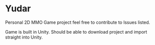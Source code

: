 # Yudar

Personal 2D MMO Game project feel free to contribute to Issues listed.

Game is built in Unity. 
Should be able to download project and import straight into Unity. 